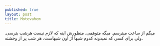 ```yaml
---
published: true
layout: post
title: Motevahem
---
```

میگم از ساعت میترسم. میگه متوهمی. منظورش اینه که لازم نیست هرشب بترسی. ولی برای کسی که نمیدونه کدوم شبها اژ اون شبهاست، هر شب پر از وحشته.